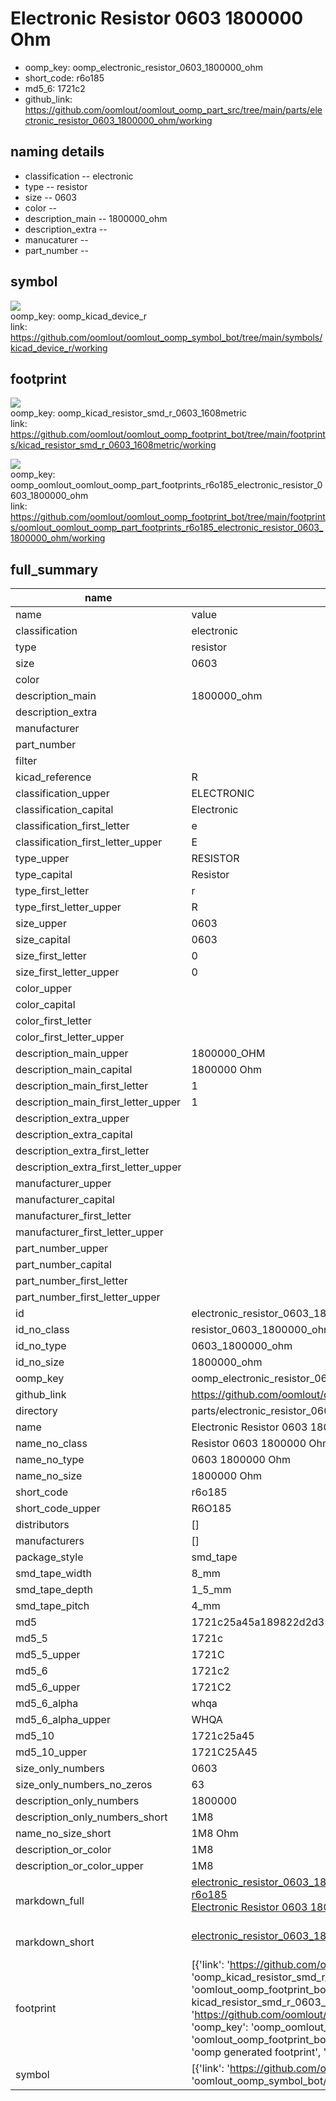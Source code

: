 # Electronic Resistor 0603 1800000 Ohm

  
* oomp_key: oomp_electronic_resistor_0603_1800000_ohm 
* short_code: r6o185
* md5_6: 1721c2  
* github_link: https://github.com/oomlout/oomlout_oomp_part_src/tree/main/parts/electronic_resistor_0603_1800000_ohm/working  
## naming details
* classification -- electronic
* type -- resistor
* size -- 0603
* color -- 
* description_main -- 1800000_ohm
* description_extra -- 
* manucaturer -- 
* part_number -- 



## symbol

![](symbol/{index}/working/working_600.png)  
oomp_key: oomp_kicad_device_r  
link: https://github.com/oomlout/oomlout_oomp_symbol_bot/tree/main/symbols/kicad_device_r/working  

## footprint

![](footprint/{index}/working/working_600.png)  
oomp_key: oomp_kicad_resistor_smd_r_0603_1608metric  
link: https://github.com/oomlout/oomlout_oomp_footprint_bot/tree/main/footprints/kicad_resistor_smd_r_0603_1608metric/working  

![](footprint/{index}/working/working_600.png)  
oomp_key: oomp_oomlout_oomlout_oomp_part_footprints_r6o185_electronic_resistor_0603_1800000_ohm  
link: https://github.com/oomlout/oomlout_oomp_footprint_bot/tree/main/footprints/oomlout_oomlout_oomp_part_footprints_r6o185_electronic_resistor_0603_1800000_ohm/working  

## full_summary
| name | value | 
| --- | --- | 
| name | value | 
| classification | electronic | 
| type | resistor | 
| size | 0603 | 
| color |  | 
| description_main | 1800000_ohm | 
| description_extra |  | 
| manufacturer |  | 
| part_number |  | 
| filter |  | 
| kicad_reference | R | 
| classification_upper | ELECTRONIC | 
| classification_capital | Electronic | 
| classification_first_letter | e | 
| classification_first_letter_upper | E | 
| type_upper | RESISTOR | 
| type_capital | Resistor | 
| type_first_letter | r | 
| type_first_letter_upper | R | 
| size_upper | 0603 | 
| size_capital | 0603 | 
| size_first_letter | 0 | 
| size_first_letter_upper | 0 | 
| color_upper |  | 
| color_capital |  | 
| color_first_letter |  | 
| color_first_letter_upper |  | 
| description_main_upper | 1800000_OHM | 
| description_main_capital | 1800000 Ohm | 
| description_main_first_letter | 1 | 
| description_main_first_letter_upper | 1 | 
| description_extra_upper |  | 
| description_extra_capital |  | 
| description_extra_first_letter |  | 
| description_extra_first_letter_upper |  | 
| manufacturer_upper |  | 
| manufacturer_capital |  | 
| manufacturer_first_letter |  | 
| manufacturer_first_letter_upper |  | 
| part_number_upper |  | 
| part_number_capital |  | 
| part_number_first_letter |  | 
| part_number_first_letter_upper |  | 
| id | electronic_resistor_0603_1800000_ohm | 
| id_no_class | resistor_0603_1800000_ohm | 
| id_no_type | 0603_1800000_ohm | 
| id_no_size | 1800000_ohm | 
| oomp_key | oomp_electronic_resistor_0603_1800000_ohm | 
| github_link | https://github.com/oomlout/oomlout_oomp_part_src/tree/main/parts/electronic_resistor_0603_1800000_ohm/working | 
| directory | parts/electronic_resistor_0603_1800000_ohm | 
| name | Electronic Resistor 0603 1800000 Ohm | 
| name_no_class | Resistor 0603 1800000 Ohm | 
| name_no_type | 0603 1800000 Ohm | 
| name_no_size | 1800000 Ohm | 
| short_code | r6o185 | 
| short_code_upper | R6O185 | 
| distributors | [] | 
| manufacturers | [] | 
| package_style | smd_tape | 
| smd_tape_width | 8_mm | 
| smd_tape_depth | 1_5_mm | 
| smd_tape_pitch | 4_mm | 
| md5 | 1721c25a45a189822d2d352f831eaf28 | 
| md5_5 | 1721c | 
| md5_5_upper | 1721C | 
| md5_6 | 1721c2 | 
| md5_6_upper | 1721C2 | 
| md5_6_alpha | whqa | 
| md5_6_alpha_upper | WHQA | 
| md5_10 | 1721c25a45 | 
| md5_10_upper | 1721C25A45 | 
| size_only_numbers | 0603 | 
| size_only_numbers_no_zeros | 63 | 
| description_only_numbers | 1800000 | 
| description_only_numbers_short | 1M8 | 
| name_no_size_short | 1M8 Ohm | 
| description_or_color | 1M8 | 
| description_or_color_upper | 1M8 | 
| markdown_full | [electronic_resistor_0603_1800000_ohm](https://github.com/oomlout/oomlout_oomp_part_src/tree/main/parts/electronic_resistor_0603_1800000_ohm/working)<br>[r6o185](https://github.com/oomlout/oomlout_oomp_part_src/tree/main/parts/electronic_resistor_0603_1800000_ohm/working)<br>[Electronic Resistor 0603 1800000 Ohm](https://github.com/oomlout/oomlout_oomp_part_src/tree/main/parts/electronic_resistor_0603_1800000_ohm/working)<br><br> | 
| markdown_short | [electronic_resistor_0603_1800000_ohm](https://github.com/oomlout/oomlout_oomp_part_src/tree/main/parts/electronic_resistor_0603_1800000_ohm/working)<br><br> | 
| footprint | [{'link': 'https://github.com/oomlout/oomlout_oomp_footprint_bot/tree/main/foootprntss/kicad_resistor_smd_r_0603_1608metric', 'oomp_key': 'oomp_kicad_resistor_smd_r_0603_1608metric', 'directory': 'oomlout_oomp_footprint_bot/footprints/kicad_resistor_smd_r_0603_1608metric//working/working.kicad_mod', 'note': 'source footprint kicad_resistor_smd_r_0603_1608metric', 'index': 0}, {'link': 'https://github.com/oomlout/oomlout_oomp_footprint_bot/tree/main/foootprntss/oomlout_oomlout_oomp_part_footprints_r6o185_electronic_resistor_0603_1800000_ohm', 'oomp_key': 'oomp_oomlout_oomlout_oomp_part_footprints_r6o185_electronic_resistor_0603_1800000_ohm', 'directory': 'oomlout_oomp_footprint_bot/footprints/oomlout_oomlout_oomp_part_footprints_r6o185_electronic_resistor_0603_1800000_ohm//working/working.kicad_mod', 'note': 'oomp generated footprint', 'index': 1}] | 
| symbol | [{'link': 'https://github.com/oomlout/oomlout_oomp_symbol_bot/tree/main/symbols/kicad_device_r', 'oomp_key': 'oomp_kicad_device_r', 'directory': 'oomlout_oomp_symbol_bot/symbols/kicad_device_r//working/working.kicad_sym', 'index': 0}] | 
